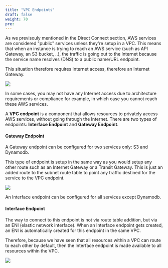 ```yaml
---
title: "VPC Endpoints"
draft: false
weight: 70
pre: 
---
```




As we previsouly mentioned in the Direct Connect section, AWS services are considered "public" services unless they're setup in a VPC. This means that when an instance is trying to reach an AWS service (such as API Gateway, an S3 bucket, ..), the traffic is going out to the Internet because the service name resolves (DNS) to a public name/URL endpoint.

This situation therefore requires Internet access, therefore an Internet Gateway.

<img src='/images/publicservices.png'>


In some cases, you may not have any Internet access due to architecture requirements or compliance for example, in which case you cannot reach these AWS services.

A **VPC endpoint** is a component that allows resources to privately access AWS services, without going through the Internet. There are two types of endpoints: **Interface Endpoint** and **Gateway Endpoint**.

<h4> Gateway Endpoint </h4>

A Gateway endpoint can be configured for two services only: S3 and Dynamodb.

This type of endpoint is setup in the same way as you would setup any other route such as an Internet Gateway or a Transit Gateway. This is just an added route to the subnet route table to point any traffic destined for the service to the VPC endpoint.

<img src='/images/gatewayendpoint.png'>

An Interface endpoint can be configured for all services except Dynamodb.


<h4> Interface Endpoint </h4>

The way to connect to this endpoint is not via route table addition, but via an ENI (elastic network interface). When an Interface endpoint gets created, an ENI is automatically created for this endpoint in the same VPC. 

Therefore, because we have seen that all resources within a VPC can route to each other by default, then the Interface endpoint is made available to all resources within the VPC.


<img src='/images/interfaceendpoint.png'>




